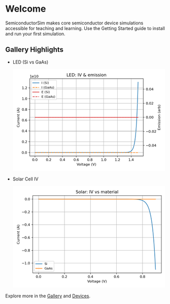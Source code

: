 # Welcome

SemiconductorSim makes core semiconductor device simulations accessible for teaching and learning. Use the Getting Started guide to install and run your first simulation.

## Gallery Highlights

- LED (Si vs GaAs)

	[![LED](images/led_materials.png)](gallery.md#materials-effects)

- Solar Cell IV

	[![Solar](images/solar_materials.png)](gallery.md#materials-effects)

Explore more in the [Gallery](gallery.md) and [Devices](devices/index.md).
